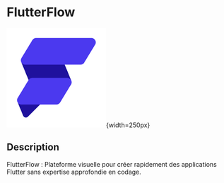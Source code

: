 # FlutterFlow

![FlutterFlow](image-6.png){width=250px}

## Description
FlutterFlow : Plateforme visuelle pour créer rapidement des applications Flutter sans expertise approfondie en codage.
